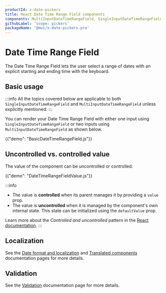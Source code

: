 ```yaml
---
productId: x-date-pickers
title: React Date Time Range Field components
components: MultiInputDateTimeRangeField, SingleInputDateTimeRangeField
githubLabel: 'scope: pickers'
packageName: '@mui/x-date-pickers-pro'
---
```


# Date Time Range Field [<span class="plan-pro"></span>](/x/introduction/licensing/#pro-plan 'Pro plan')

<p class="description">The Date Time Range Field lets the user select a range of dates with an explicit starting and ending time with the keyboard.</p>

## Basic usage

:::info
All the topics covered below are applicable to both `SingleInputDateTimeRangeField` and `MultiInputDateTimeRangeField` unless explicitly mentioned.
:::

You can render your Date Time Range Field with either one input using `SingleInputDateTimeRangeField` or two inputs using `MultiInputDateTimeRangeField` as shown below.

{{"demo": "BasicDateTimeRangeField.js"}}

## Uncontrolled vs. controlled value

The value of the component can be uncontrolled or controlled.

{{"demo": "DateTimeRangeFieldValue.js"}}

:::info

- The value is **controlled** when its parent manages it by providing a `value` prop.
- The value is **uncontrolled** when it is managed by the component's own internal state. This state can be initialized using the `defaultValue` prop.

Learn more about the _Controlled and uncontrolled_ pattern in the [React documentation](https://react.dev/learn/sharing-state-between-components#controlled-and-uncontrolled-components).
:::

## Localization

See the [Date format and localization](/x/react-date-pickers/adapters-locale/) and [Translated components](/x/react-date-pickers/localization/) documentation pages for more details.

## Validation

See the [Validation](/x/react-date-pickers/validation/) documentation page for more details.
